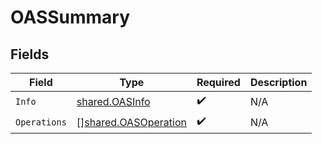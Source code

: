 # OASSummary


## Fields

| Field                                                               | Type                                                                | Required                                                            | Description                                                         |
| ------------------------------------------------------------------- | ------------------------------------------------------------------- | ------------------------------------------------------------------- | ------------------------------------------------------------------- |
| `Info`                                                              | [shared.OASInfo](../../../pkg/models/shared/oasinfo.md)             | :heavy_check_mark:                                                  | N/A                                                                 |
| `Operations`                                                        | [][shared.OASOperation](../../../pkg/models/shared/oasoperation.md) | :heavy_check_mark:                                                  | N/A                                                                 |